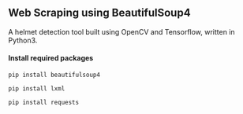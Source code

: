 ## Web Scraping using BeautifulSoup4
A helmet detection tool built using OpenCV and Tensorflow, written in Python3.
#### Install required packages
```
pip install beautifulsoup4
```
```
pip install lxml
```
```
pip install requests
